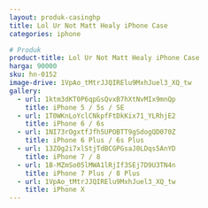 ```yaml
---
layout: produk-casinghp
title: Lol Ur Not Matt Healy iPhone Case
categories: iphone

# Produk
product-title: Lol Ur Not Matt Healy iPhone Case
harga: 90000
sku: hn-0152
image-drive: 1VpAo_tMtrJJQIRElu9MxhJuel3_XQ_tw
gallery:
  - url: 1ktm3dKT0P6qpGsQvxB7hXtNvMIx9mnQp
    title: iPhone 5 / 5s / SE
  - url: 1T0WKnLoYclCNkpfFtDkKix71_YLRhjE2
    title: iPhone 6 / 6s
  - url: 1NI73rOgxtfJfh5UPOBTT9gSdogQD070Z
    title: iPhone 6 Plus / 6s Plus
  - url: 13ZOg2i7xlStjTdBCGPGsaJ0LDqs5AnYD
    title: iPhone 7 / 8
  - url: 1B-MZmSo05lMWA1lRjIf3SEj7D9U3TN4n
    title: iPhone 7 Plus / 8 Plus
  - url: 1VpAo_tMtrJJQIRElu9MxhJuel3_XQ_tw
    title: iPhone X
---
```

